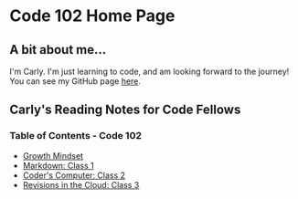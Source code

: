 # Code 102 Home Page


## A bit about me...
I'm Carly. I'm just learning to code, and am looking forward to the journey! You can see my GitHub page [here](https://github.com/carlydekock).


## Carly's Reading Notes for Code Fellows
### Table of Contents - Code 102
- [Growth Mindset](growth-mindset.md)
- [Markdown: Class 1](markdown.md)
- [Coder's Computer: Class 2](coders-computer.md)
- [Revisions in the Cloud: Class 3](revisions.md)
